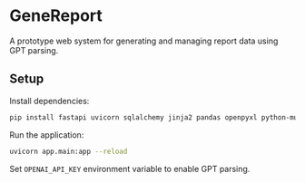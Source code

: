 # GeneReport

A prototype web system for generating and managing report data using GPT parsing.

## Setup

Install dependencies:
```bash
pip install fastapi uvicorn sqlalchemy jinja2 pandas openpyxl python-multipart openai
```

Run the application:
```bash
uvicorn app.main:app --reload
```

Set `OPENAI_API_KEY` environment variable to enable GPT parsing.
